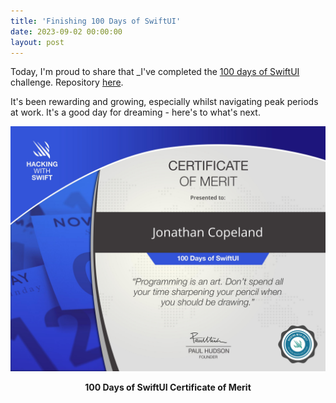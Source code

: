 ```yaml
---
title: 'Finishing 100 Days of SwiftUI'
date: 2023-09-02 00:00:00
layout: post
---
```


Today, I'm proud to share that _I've completed the [100 days of SwiftUI](https://www.hackingwithswift.com/100/swiftui) challenge. Repository [here](https://github.com/JonathanCopeland/100DaysOfSwiftUI).

It's been rewarding and growing, especially whilst navigating peak periods at work. It's a good day for dreaming - here's to what's next.

![](/images/posts/100DaysOfSwiftUICertificate.jpg)
<figcaption align = "center"><b>100 Days of SwiftUI Certificate of Merit</b></figcaption>